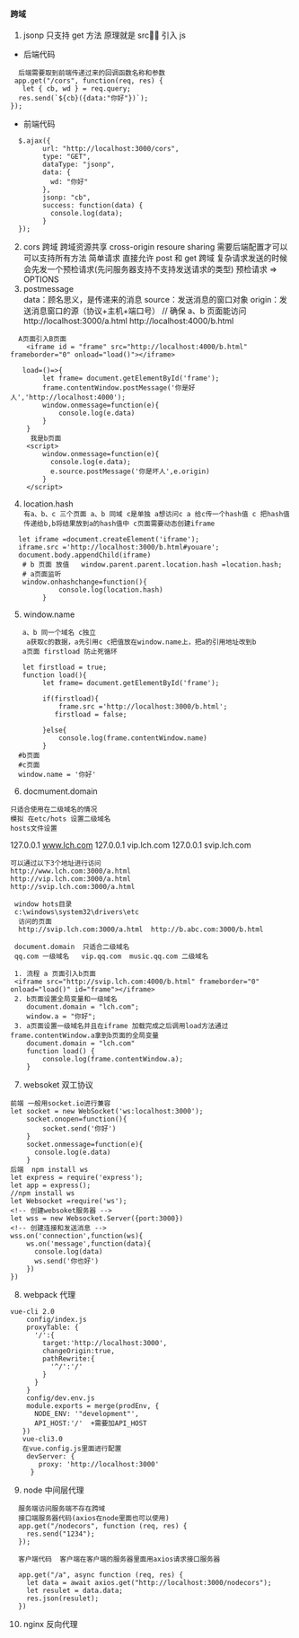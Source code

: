 #### 跨域

1. jsonp 只支持 get 方法 原理就是 src 引入 js

- 后端代码

```
  后端需要取到前端传递过来的回调函数名称和参数
 app.get("/cors", function(req, res) {
   let { cb, wd } = req.query;
  res.send(`${cb}({data:"你好"})`);
});
```

- 前端代码

```
  $.ajax({
        url: "http://localhost:3000/cors",
        type: "GET",
        dataType: "jsonp",
        data: {
          wd: "你好"
        },
        jsonp: "cb",
        success: function(data) {
          console.log(data);
        }
  });
```

2. cors 跨域
   跨域资源共享 cross-origin resoure sharing
   需要后端配置才可以 可以支持所有方法
   简单请求 直接允许 post 和 get 跨域
   复杂请求发送的时候 会先发一个预检请求(先问服务器支持不支持发送请求的类型)
   预检请求 => OPTIONS
3. postmessage  
   data：顾名思义，是传递来的消息
   source：发送消息的窗口对象
   origin：发送消息窗口的源（协议+主机+端口号）
   // 确保 a、b 页面能访问  
   http://localhost:3000/a.html
   http://localhost:4000/b.html

```
  A页面引入B页面
	<iframe id = "frame" src="http://localhost:4000/b.html" frameborder="0" onload="load()"></iframe>

   load=()=>{
        let frame= document.getElementById('frame');
        frame.contentWindow.postMessage('你是好人','http://localhost:4000');
        window.onmessage=function(e){
            console.log(e.data)
        }
    }
     我是b页面
    <script>
        window.onmessage=function(e){
          console.log(e.data);
          e.source.postMessage('你是坏人',e.origin)
        }
    </script>
```

4. location.hash  
   `有a、b、c 三个页面 a、b 同域 c是单独 a想访问c a 给c传一个hash值 c 把hash值传递给b,b将结果放到a的hash值中 c页面需要动态创建iframe`

```
  let iframe =document.createElement('iframe');
  iframe.src ='http://localhost:3000/b.html#youare';
  document.body.appendChild(iframe)
   # b 页面 放值   window.parent.parent.location.hash =location.hash;
   # a页面监听
   window.onhashchange=function(){
            console.log(location.hash)
        }
```

5. window.name

```
   a、b 同一个域名 c独立
    a获取c的数据，a先引用c c把值放在window.name上，把a的引用地址改到b
   a页面 firstload 防止死循环

   let firstload = true;
   function load(){
        let frame= document.getElementById('frame');

        if(firstload){
            frame.src ='http://localhost:3000/b.html';
           firstload = false;

        }else{
            console.log(frame.contentWindow.name)
        }
  #b页面
  #c页面
  window.name = '你好'
```

6. docmument.domain

```
只适合使用在二级域名的情况
模拟 在etc/hots 设置二级域名
hosts文件设置
```
127.0.0.1       www.lch.com
127.0.0.1       vip.lch.com
127.0.0.1       svip.lch.com
```
可以通过以下3个地址进行访问
http://www.lch.com:3000/a.html
http://vip.lch.com:3000/a.html
http://svip.lch.com:3000/a.html

 window hots目录
 c:\windows\system32\drivers\etc
  访问的页面
  http://svip.lch.com:3000/a.html  http://b.abc.com:3000/b.html

 document.domain  只适合二级域名
 qq.com 一级域名   vip.qq.com  music.qq.com 二级域名
```
```
 1. 流程 a 页面引入b页面
 <iframe src="http://svip.lch.com:4000/b.html" frameborder="0" onload="load()" id="frame"></iframe>
 2. b页面设置全局变量和一级域名
    document.domain = "lch.com";
    window.a = "你好";
 3. a页面设置一级域名并且在iframe 加载完成之后调用load方法通过frame.contentWindow.a拿到b页面的全局变量
    document.domain = "lch.com"
    function load() {
        console.log(frame.contentWindow.a);
    }
```

7. websoket   双工协议

```
前端 一般用socket.io进行兼容
let socket = new WebSocket('ws:localhost:3000');
    socket.onopen=function(){
        socket.send('你好')
    }
    socket.onmessage=function(e){
      console.log(e.data)
    }
后端  npm install ws
let express = require('express');
let app = express();
//npm install ws
let Websocket =require('ws');
<!-- 创建websoket服务器 -->
let wss = new Websocket.Server({port:3000})
<!-- 创建连接和发送消息 -->
wss.on('connection',function(ws){
    ws.on('message',function(data){
      console.log(data)
      ws.send('你也好')
    })
})
```

8. webpack 代理

```
vue-cli 2.0
    config/index.js
    proxyTable: {
      '/':{
        target:'http://localhost:3000',
        changeOrigin:true,
        pathRewrite:{
          '^/':'/'
        }
      }
    }
    config/dev.env.js
    module.exports = merge(prodEnv, {
      NODE_ENV: '"development"',
      API_HOST:'/'  +需要加API_HOST
   })
   vue-cli3.0
   在vue.config.js里面进行配置
    devServer: {
       proxy: 'http://localhost:3000'
     }
```

9. node 中间层代理
```
  服务端访问服务端不存在跨域
  接口端服务器代码(axios在node里面也可以使用)
  app.get("/nodecors", function (req, res) {
    res.send("1234");
  });

  客户端代码  客户端在客户端的服务器里面用axios请求接口服务器

  app.get("/a", async function (req, res) {
    let data = await axios.get("http://localhost:3000/nodecors");
    let resulet = data.data;
    res.json(resulet);
  })
```

10. nginx 反向代理

